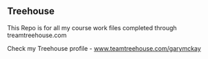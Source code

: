 ## Treehouse

This Repo is for all my course work files completed through treamtreehouse.com

Check my Treehouse profile - www.teamtreehouse.com/garymckay